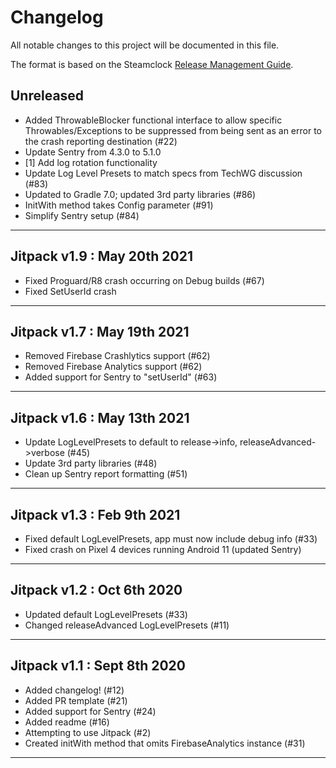 # Changelog
All notable changes to this project will be documented in this file.

The format is based on the Steamclock [Release Management Guide](https://github.com/steamclock/labs/wiki/Release-Management-Guide).

## Unreleased 
- Added ThrowableBlocker functional interface to allow specific Throwables/Exceptions to be suppressed from being sent as an error to the crash reporting destination (#22)
- Update Sentry from 4.3.0 to 5.1.0
- [1] Add log rotation functionality
- Update Log Level Presets to match specs from TechWG discussion (#83)
- Updated to Gradle 7.0; updated 3rd party libraries (#86)
- InitWith method takes Config parameter (#91)
- Simplify Sentry setup (#84)

---

## Jitpack v1.9 : May 20th 2021

- Fixed Proguard/R8 crash occurring on Debug builds (#67)
- Fixed SetUserId crash

---

## Jitpack v1.7 : May 19th 2021

- Removed Firebase Crashlytics support (#62)
- Removed Firebase Analytics support (#62)
- Added support for Sentry to "setUserId" (#63)

---

## Jitpack v1.6 : May 13th 2021

- Update LogLevelPresets to default to release->info, releaseAdvanced->verbose (#45)
- Update 3rd party libraries (#48)
- Clean up Sentry report formatting (#51)

---

## Jitpack v1.3 : Feb 9th 2021

- Fixed default LogLevelPresets, app must now include debug info (#33)
- Fixed crash on Pixel 4 devices running Android 11 (updated Sentry)

---

## Jitpack v1.2 : Oct 6th 2020

- Updated default LogLevelPresets (#33)
- Changed releaseAdvanced LogLevelPresets (#11)

---

## Jitpack v1.1 : Sept 8th 2020

- Added changelog! (#12)
- Added PR template (#21)
- Added support for Sentry (#24)
- Added readme (#16)
- Attempting to use Jitpack (#2)
- Created initWith method that omits FirebaseAnalytics instance (#31)

---
